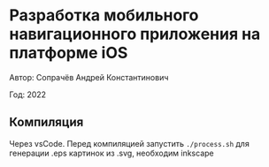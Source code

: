 # Разработка мобильного навигационного приложения на платформе iOS

Автор: Сопрачёв Андрей Константинович

Год: 2022


## Компиляция 
Через vsCode. Перед компиляцией запустить `./process.sh` для генерации .eps картинок из .svg, необходим inkscape
